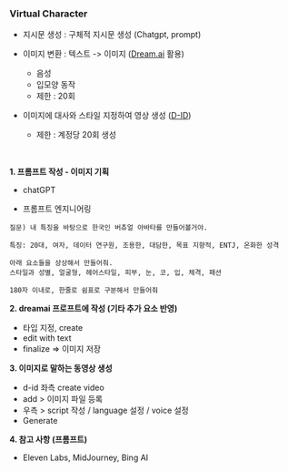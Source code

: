 ### Virtual Character

- 지시문 생성 : 구체적 지시문 생성 (Chatgpt, prompt)

- 이미지 변환 : 텍스트 -> 이미지 ([Dream.ai](https://dream.ai/) 활용)
  - 음성
  - 입모양 동작
  - 제한 : 20회

- 이미지에 대사와 스타일 지정하여 영상 생성 ([D-ID](https://d-id.com/))
  - 제한 : 계정당 20회 생성


</br>

**1. 프롬프트 작성 - 이미지 기획**

  - chatGPT
  
  - 프롬프트 엔지니어링


```
질문) 내 특징을 바탕으로 한국인 버츄얼 아바타를 만들어볼거야.

특징: 20대, 여자, 데이터 연구원, 조용한, 대담한, 목표 지향적, ENTJ, 온화한 성격

아래 요소들을 상상해서 만들어줘.
스타일과 성별, 얼굴형, 헤어스타일, 피부, 눈, 코, 입, 체격, 패션
```
```
180자 이내로, 한줄로 쉼표로 구분해서 만들어줘
```

**2. dreamai 프로프트에 작성 (기타 추가 요소 반영)**
   - 타입 지정, create
   - edit with text
   - finalize => 이미지 저장

  
**3. 이미지로 말하는 동영상 생성**
   - d-id 좌측 create video
   - add > 이미지 파일 등록
   - 우측 > script 작성 / language 설정 / voice 설정
   - Generate

**4. 참고 사항 (프롬프트)**
   - Eleven Labs, MidJourney, Bing AI
     

